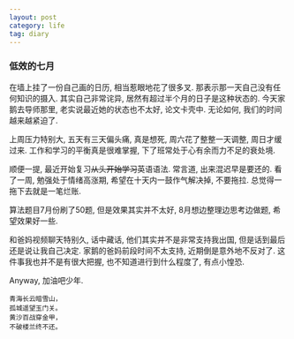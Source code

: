 ```yaml
---
layout: post
category: life
tag: diary
---
```


### 低效的七月


在墙上挂了一份自己画的日历, 相当惹眼地花了很多叉.
那表示那一天自己没有任何知识的摄入.
其实自己非常诧异, 居然有超过半个月的日子是这种状态的.
今天家鹅去导师那里, 老实说最近她的状态也不太好, 论文卡壳中.
无论如何, 我们的时间越来越紧迫了.

上周压力特别大, 五天有三天偏头痛, 真是想死, 周六花了整整一天调整, 周日才缓过来.
工作和学习的平衡真是很难掌握, 下了班常处于心有余而力不足的衰处境.

顺便一提, 最近开始复习~~从头开始学习~~英语语法.
常言道, 出来混迟早是要还的.
看了一周, 勉强处于情绪高涨期, 希望在十天内一鼓作气解决掉, 不要拖拉.
总觉得一拖下去就是一笔烂账.

算法题目7月份刷了50题, 但是效果其实并不太好, 8月想边整理边思考边做题, 希望效果好一些.

和爸妈视频聊天特别久, 话中藏话, 他们其实并不是非常支持我出国, 但是话到最后还是说让我自己决定.
家鹅的爸妈前段时间不太支持, 近期倒是意外地不反对了.
这件事我也并不是有很大把握, 也不知道进行到什么程度了, 有点小惶恐.

Anyway, 加油吧少年.

    青海长云暗雪山，
    孤城遥望玉门关。
    黄沙百战穿金甲，
    不破楼兰终不还。
